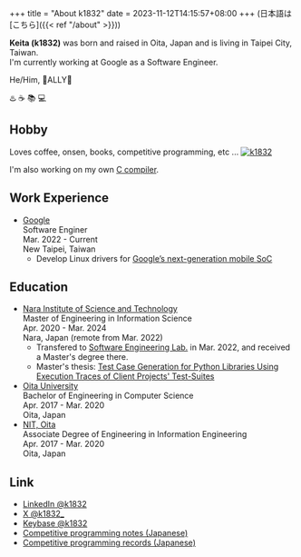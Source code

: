 +++
title = "About k1832"
date = 2023-11-12T14:15:57+08:00
+++
(日本語は[こちら]({{< ref "/about" >}}))

**Keita (k1832)** was born and raised in Oita, Japan and is living in Taipei City, Taiwan.  
I'm currently working at Google as a Software Engineer.

He/Him, 🌈ALLY🌈

♨️ ☕️ 📚 💻

## Hobby
Loves coffee, onsen, books, competitive programming, etc ...
[![k1832](https://img.shields.io/endpoint?url=https%3A%2F%2Fatcoder-badges.now.sh%2Fapi%2Fatcoder%2Fjson%2Fk1832)](https://atcoder.jp/users/k1832)

I'm also working on my own [C compiler](https://github.com/k1832/jcc).

## Work Experience
- [Google](https://about.google/)  
Software Enginer  
Mar. 2022 - Current  
New Taipei, Taiwan  
  - Develop Linux drivers for [Google’s next-generation mobile SoC](https://store.google.com/intl/en/ideas/articles/google-tensor-pixel-smartphone/)

## Education
- [Nara Institute of Science and Technology](http://www.naist.jp/)  
Master of Engineering in Information Science  
Apr. 2020 - Mar. 2024  
Nara, Japan (remote from Mar. 2022)  
  - Transfered to [Software Engineering Lab.](https://naist-se.github.io/en/) in Mar. 2022, and received a Master's degree there.
  - Master's thesis: [Test Case Generation for Python Libraries Using Execution Traces of Client Projects' Test-Suites](https://library.naist.jp/opac/en/volume/257096)
- [Oita University](https://www.oita-u.ac.jp/)  
Bachelor of Engineering in Computer Science  
Apr. 2017 - Mar. 2020  
Oita, Japan
- [NIT, Oita](https://www.oita-ct.ac.jp/)  
Associate Degree of Engineering in Information Engineering  
Apr. 2017 - Mar. 2020  
Oita, Japan

## Link
- [LinkedIn @k1832](https://www.linkedin.com/in/k1832/)
- [X @k1832_](https://x.com/k1832_)
- [Keybase @k1832](https://keybase.io/k1832)
- [Competitive programming notes (Japanese)](https://k1832.notion.site/PROGRAMMING-NOTES-200d3023d7024986b1478a707a2bc937)
- [Competitive programming records (Japanese)](https://docs.google.com/spreadsheets/d/1jNxP8s1AfC-zTiQ0d2iw7vdZQeODXDXKKpzWAsFK1lg/edit?usp=sharing)
